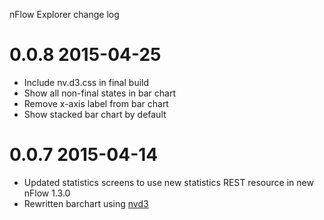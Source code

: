 nFlow Explorer change log

0.0.8 2015-04-25
================

* Include nv.d3.css in final build
* Show all non-final states in bar chart
* Remove x-axis label from bar chart
* Show stacked bar chart by default

0.0.7 2015-04-14
================

* Updated statistics screens to use new statistics REST resource in new nFlow 1.3.0
* Rewritten barchart using [nvd3](http://nvd3.org/)
